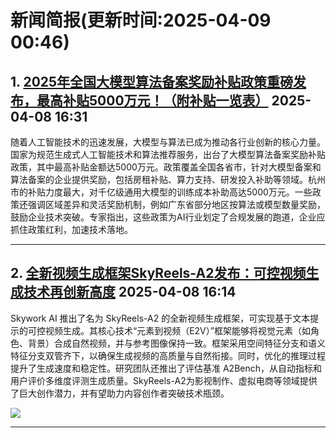 # 新闻简报(更新时间:2025-04-09 00:46)

## 1. [2025年全国大模型算法备案奖励补贴政策重磅发布，最高补贴5000万元！（附补贴一览表）](https://www.aibase.com/zh/news/16932)   2025-04-08 16:31

随着人工智能技术的迅速发展，大模型与算法已成为推动各行业创新的核心力量。国家为规范生成式人工智能技术和算法推荐服务，出台了大模型算法备案奖励补贴政策，其中最高补贴金额达5000万元。政策覆盖全国各省市，针对大模型备案和算法备案的企业提供奖励，包括房租补贴、算力支持、研发投入补助等领域。杭州市的补贴力度最大，对千亿级通用大模型的训练成本补助高达5000万元。一些政策还强调区域差异和灵活奖励机制，例如广东省部分地区按算法或模型数量奖励，鼓励企业技术突破。专家指出，这些政策为AI行业划定了合规发展的跑道，企业应抓住政策红利，加速技术落地。

---

## 2. [全新视频生成框架SkyReels-A2发布：可控视频生成技术再创新高度](https://www.aibase.com/zh/news/16931)   2025-04-08 16:14

Skywork AI 推出了名为 SkyReels-A2 的全新视频生成框架，可实现基于文本提示的可控视频生成。其核心技术“元素到视频（E2V）”框架能够将视觉元素（如角色、背景）合成自然视频，并与参考图像保持一致。框架采用空间特征分支和语义特征分支双管齐下，以确保生成视频的高质量与自然衔接。同时，优化的推理过程提升了生成速度和稳定性。研究团队还推出了评估基准 A2Bench，从自动指标和用户评价多维度评测生成质量。SkyReels-A2为影视制作、虚拟电商等领域提供了巨大创作潜力，并有望助力内容创作者突破技术瓶颈。

![](https://upload.chinaz.com/2025/0408/6387972562893764384481234.png)

---
